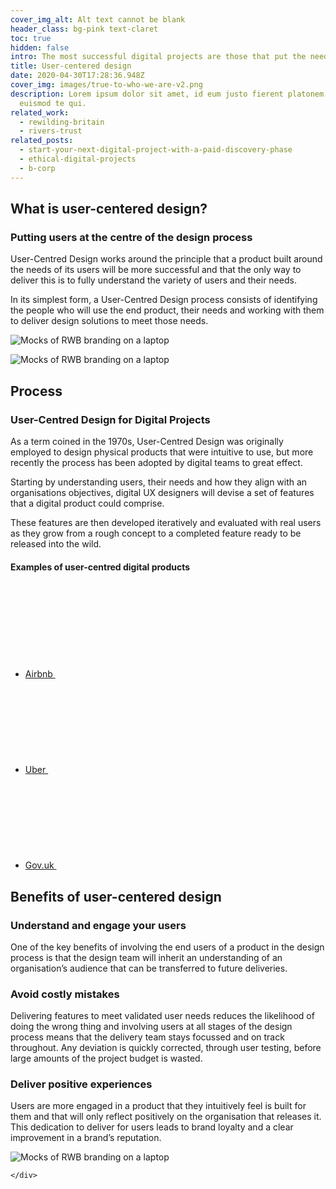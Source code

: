 ```yaml
---
cover_img_alt: Alt text cannot be blank
header_class: bg-pink text-claret
toc: true
hidden: false
intro: The most successful digital projects are those that put the needs of their users first. User-centred design is an approach that helps us to do just that.
title: User-centered design
date: 2020-04-30T17:28:36.948Z
cover_img: images/true-to-who-we-are-v2.png
description: Lorem ipsum dolor sit amet, id eum justo fierent platonem, tantas iriure interpretaris nec in. Sensibus convenire splendide eu nec, posse summo
  euismod te qui.
related_work:
  - rewilding-britain
  - rivers-trust
related_posts:
  - start-your-next-digital-project-with-a-paid-discovery-phase
  - ethical-digital-projects
  - b-corp
---
```


<section class="grid grid-cols-12 gap-10 mt-20 lg:gap-20 section--lg">
  <div class="col-span-full md:col-span-6 lg:col-span-7">
    <h2 class="text-md h--condensed">What is user-centered design?</h2>
    <h3 class="mt-5 h2">Putting users at the centre of the design process</h3>
    <div class="mt-10 font-sans font-light prose">
      <p>User-Centred Design works around the principle that a product built around the needs of its users will be more successful and that the only way to deliver this is to fully understand the variety of users and their needs.</p>
      <p>In its simplest form, a User-Centred Design process consists of identifying the people who will use the end product, their needs and working with them to deliver design solutions to meet those needs.</p>
    </div>
  </div>
  <div class="col-span-full md:col-span-6 lg:col-span-5">

  ![Mocks of RWB branding on a laptop](../../images/brand-rwb.jpg )

  </div>
</section>

<section class="grid grid-cols-12 gap-10 mt-20 lg:gap-20 section--lg">
  <div class="col-span-full md:col-span-6 lg:col-span-5">

  ![Mocks of RWB branding on a laptop](../../images/brand-rwb.jpg )

  </div>
  <div class="col-span-full md:col-span-6 lg:col-span-7">
    <h2 class="text-md h--condensed">Process</h2>
    <h3 class="mt-5 h2">User-Centred Design for Digital Projects</h3>
    <div class="mt-10 font-sans font-light prose">
      <p>As a term coined in the 1970s, User-Centred Design was originally employed to design physical products that were intuitive to use, but more recently the process has been adopted by digital teams to great effect.</p>
      <p>Starting by understanding users, their needs and how they align with an organisations objectives, digital UX designers will devise a set of features that a digital product could comprise.</p>
      <p>These features are then developed iteratively and evaluated with real users as they grow from a rough concept to a completed feature ready to be released into the wild.</p>
    </div>
    <h4 class="mt-10">Examples of user-centred digital products</h4>
    <ul>
      <li class="mt-5">
        <a class="flex justify-between gap-5 py-2.5 leading-tight font-serif" href="https://airbnb.com">Airbnb
          <svg class="w-12 h-4 flex-no-shrink" role="presentation">
            <use xlink:href="#icon-arrow"/>
          </svg>
        </a>
      </li>
      <li class="mt-5">
        <a class="flex justify-between gap-5 py-2.5 leading-tight font-serif" href="https://uber.com">Uber
          <svg class="w-12 h-4 flex-no-shrink" role="presentation">
            <use xlink:href="#icon-arrow"/>
          </svg>
        </a>
      </li>
      <li class="mt-5">
        <a class="flex justify-between gap-5 py-2.5 leading-tight font-serif" href="https://gov.uk">Gov.uk
          <svg class="w-12 h-4 flex-no-shrink" role="presentation">
            <use xlink:href="#icon-arrow"/>
          </svg>
        </a>
      </li>
    </ul>
  </div>
</section>
<section class="section--lg">
  <h2 class="text-md h--condensed">Benefits of user-centered design</h2>
  <div class="grid grid-cols-12 gap-10 mt-10 lg:gap-20">
    <div class="col-span-full md:col-span-6">
      <h3 class="h2">Understand and engage your users</h3>
      <div class="font-sans font-light prose">
      <p>One of the key benefits of involving the end users of a product in the design process is that the design team will inherit an understanding of an organisation’s audience that can be transferred to future deliveries.</p>
      </div>
    </div>
    <div class="col-span-full md:col-span-6">
      <h3 class="h2">Avoid costly mistakes</h3>
      <div class="font-sans font-light prose">
        <p>Delivering features to meet validated user needs reduces the likelihood of doing the wrong thing and involving users at all stages of the design process means that the delivery team stays focussed and on track throughout. Any deviation is quickly corrected, through user testing, before large amounts of the project budget is wasted.</p>
      </div>
    </div>
    <div class="col-span-full md:col-span-6">
      <h3 class="h2">Deliver positive experiences</h3>
      <div class="font-sans font-light prose">
      <p>Users are more engaged in a product that they intuitively feel is built for them and that will only reflect positively on the organisation that releases it. This dedication to deliver for users leads to brand loyalty and a clear improvement in a brand’s reputation.</p>
      </div>
    </div>
    <div class="col-span-full md:col-span-6">
    
![Mocks of RWB branding on a laptop](../../images/empowering-change.png )

    </div>
  </div>
</section>
